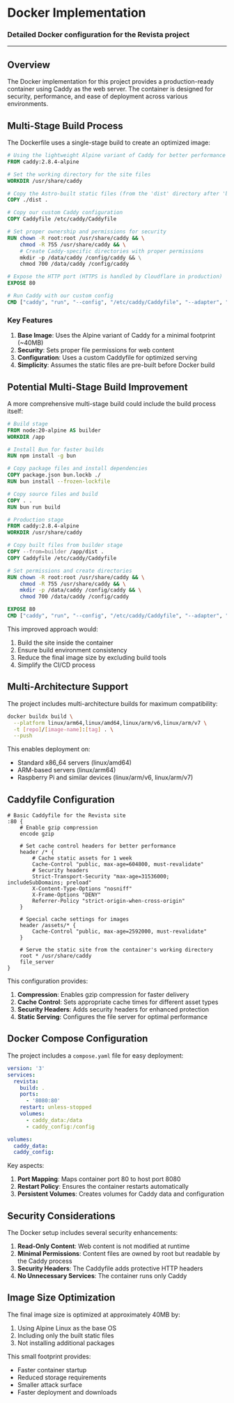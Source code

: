 # Docker Implementation

### Detailed Docker configuration for the Revista project

---

## Overview

The Docker implementation for this project provides a production-ready container using Caddy as the web server. The container is designed for security, performance, and ease of deployment across various environments.

## Multi-Stage Build Process

The Dockerfile uses a single-stage build to create an optimized image:

```dockerfile
# Using the lightweight Alpine variant of Caddy for better performance
FROM caddy:2.8.4-alpine

# Set the working directory for the site files
WORKDIR /usr/share/caddy

# Copy the Astro-built static files (from the 'dist' directory after 'bun run build')
COPY ./dist .

# Copy our custom Caddy configuration
COPY Caddyfile /etc/caddy/Caddyfile

# Set proper ownership and permissions for security
RUN chown -R root:root /usr/share/caddy && \
    chmod -R 755 /usr/share/caddy && \
    # Create Caddy-specific directories with proper permissions
    mkdir -p /data/caddy /config/caddy && \
    chmod 700 /data/caddy /config/caddy

# Expose the HTTP port (HTTPS is handled by Cloudflare in production)
EXPOSE 80

# Run Caddy with our custom config
CMD ["caddy", "run", "--config", "/etc/caddy/Caddyfile", "--adapter", "caddyfile"]
```

### Key Features

1. **Base Image**: Uses the Alpine variant of Caddy for a minimal footprint (~40MB)
2. **Security**: Sets proper file permissions for web content
3. **Configuration**: Uses a custom Caddyfile for optimized serving
4. **Simplicity**: Assumes the static files are pre-built before Docker build

## Potential Multi-Stage Build Improvement

A more comprehensive multi-stage build could include the build process itself:

```dockerfile
# Build stage
FROM node:20-alpine AS builder
WORKDIR /app

# Install Bun for faster builds
RUN npm install -g bun

# Copy package files and install dependencies
COPY package.json bun.lockb ./
RUN bun install --frozen-lockfile

# Copy source files and build
COPY . .
RUN bun run build

# Production stage
FROM caddy:2.8.4-alpine
WORKDIR /usr/share/caddy

# Copy built files from builder stage
COPY --from=builder /app/dist .
COPY Caddyfile /etc/caddy/Caddyfile

# Set permissions and create directories
RUN chown -R root:root /usr/share/caddy && \
    chmod -R 755 /usr/share/caddy && \
    mkdir -p /data/caddy /config/caddy && \
    chmod 700 /data/caddy /config/caddy

EXPOSE 80
CMD ["caddy", "run", "--config", "/etc/caddy/Caddyfile", "--adapter", "caddyfile"]
```

This improved approach would:

1. Build the site inside the container
2. Ensure build environment consistency
3. Reduce the final image size by excluding build tools
4. Simplify the CI/CD process

## Multi-Architecture Support

The project includes multi-architecture builds for maximum compatibility:

```bash
docker buildx build \
  --platform linux/arm64,linux/amd64,linux/arm/v6,linux/arm/v7 \
  -t [repo]/[image-name]:[tag] . \
  --push
```

This enables deployment on:

- Standard x86_64 servers (linux/amd64)
- ARM-based servers (linux/arm64)
- Raspberry Pi and similar devices (linux/arm/v6, linux/arm/v7)

## Caddyfile Configuration

```
# Basic Caddyfile for the Revista site
:80 {
    # Enable gzip compression
    encode gzip

    # Set cache control headers for better performance
    header /* {
        # Cache static assets for 1 week
        Cache-Control "public, max-age=604800, must-revalidate"
        # Security headers
        Strict-Transport-Security "max-age=31536000; includeSubDomains; preload"
        X-Content-Type-Options "nosniff"
        X-Frame-Options "DENY"
        Referrer-Policy "strict-origin-when-cross-origin"
    }

    # Special cache settings for images
    header /assets/* {
        Cache-Control "public, max-age=2592000, must-revalidate"
    }

    # Serve the static site from the container's working directory
    root * /usr/share/caddy
    file_server
}
```

This configuration provides:

1. **Compression**: Enables gzip compression for faster delivery
2. **Cache Control**: Sets appropriate cache times for different asset types
3. **Security Headers**: Adds security headers for enhanced protection
4. **Static Serving**: Configures the file server for optimal performance

## Docker Compose Configuration

The project includes a `compose.yaml` file for easy deployment:

```yaml
version: '3'
services:
  revista:
    build: .
    ports:
      - '8080:80'
    restart: unless-stopped
    volumes:
      - caddy_data:/data
      - caddy_config:/config

volumes:
  caddy_data:
  caddy_config:
```

Key aspects:

1. **Port Mapping**: Maps container port 80 to host port 8080
2. **Restart Policy**: Ensures the container restarts automatically
3. **Persistent Volumes**: Creates volumes for Caddy data and configuration

## Security Considerations

The Docker setup includes several security enhancements:

1. **Read-Only Content**: Web content is not modified at runtime
2. **Minimal Permissions**: Content files are owned by root but readable by the Caddy process
3. **Security Headers**: The Caddyfile adds protective HTTP headers
4. **No Unnecessary Services**: The container runs only Caddy

## Image Size Optimization

The final image size is optimized at approximately 40MB by:

1. Using Alpine Linux as the base OS
2. Including only the built static files
3. Not installing additional packages

This small footprint provides:

- Faster container startup
- Reduced storage requirements
- Smaller attack surface
- Faster deployment and downloads
